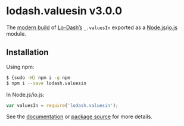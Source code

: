 # lodash.valuesin v3.0.0

The [modern build](https://github.com/lodash/lodash/wiki/Build-Differences) of [Lo-Dash’s](https://lodash.com/) `_.valuesIn` exported as a [Node.js](http://nodejs.org/)/[io.js](https://iojs.org/) module.

## Installation

Using npm:

```bash
$ {sudo -H} npm i -g npm
$ npm i --save lodash.valuesin
```

In Node.js/io.js:

```js
var valuesIn = require('lodash.valuesin');
```

See the [documentation](https://lodash.com/docs#valuesIn) or [package source](https://github.com/lodash/lodash/blob/3.0.0-npm-packages/lodash.valuesin/index.js) for more details.
